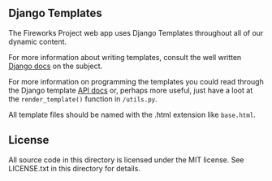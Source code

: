 Django Templates
----------------

The Fireworks Project web app uses Django Templates throughout all of our
dynamic content.

For more information about writing templates, consult the well written [Django
docs][2] on the subject.

For more information on programming the templates you could read through the
Django template [API docs][1] or, perhaps more useful, just have a loot at the
`render_template()` function in `/utils.py`.

All template files should be named with the .html extension like `base.html`.

License
-------

All source code in this directory is licensed under the MIT license. See
LICENSE.txt in this directory for details.


  [1]: http://docs.djangoproject.com/en/1.2/ref/templates/api/#ref-templates-api
  [2]: http://docs.djangoproject.com/en/1.2/topics/templates/#topics-templates

